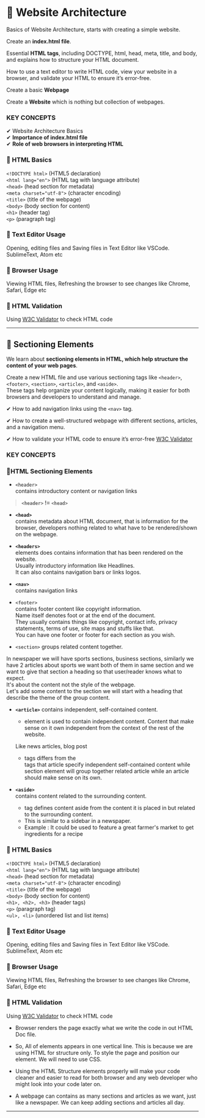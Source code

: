 # 🥇 Website Architecture

Basics of Website Architecture, starts with creating a simple website. <br/>

Create an **index.html file**. <br/>

Essential **HTML tags**, including DOCTYPE, html, head, meta, title, and body, and explains how to structure your HTML document. 

How to use a text editor to write HTML code, view your website in a browser, and validate your HTML to ensure it’s error-free.

Create a basic **Webpage**

Create a **Website** which is nothing but collection of webpages.

### KEY CONCEPTS 

✔ Website Architecture Basics <br/>
✔ **Importance of index.html file** <br/>
✔ **Role of web browsers in interpreting HTML** <br/>

### 📍 HTML Basics

```<!DOCTYPE html>``` (HTML5 declaration) <br/>
```<html lang="en">``` (HTML tag with language attribute) <br/>
```<head>``` (head section for metadata) <br/>
```<meta charset="utf-8">``` (character encoding) <br/>
```<title>``` (title of the webpage) <br/>
```<body>``` (body section for content) <br/>
```<h1>``` (header tag) <br/>
```<p>``` (paragraph tag) <br/>

### 📍 Text Editor Usage

Opening, editing files and Saving files in Text Editor like VSCode. SublimeText, Atom etc 

### 📍 Browser Usage

Viewing HTML files, Refreshing the browser to see changes like Chrome, Safari, Edge etc

### 📍 HTML Validation

Using [W3C Validator](https://validator.w3.org/) to check HTML code

---

## 🥈 Sectioning Elements

We learn about **sectioning elements in HTML, which help structure the content of your web pages**. <br/>

Create a new HTML file and use various sectioning tags like ```<header>```, ```<footer>```, ```<section>```, ```<article>```, and ```<aside>```. <br/>
These tags help organize your content logically, making it easier for both browsers and developers to understand and manage. <br/>

✔ How to add navigation links using the ```<nav>``` tag. <br/>
  
✔ How to create a well-structured webpage with different sections, articles, and a navigation menu. <br/>

✔ How to validate your HTML code to ensure it’s error-free [W3C Validator](https://validator.w3.org/) <br/>

### KEY CONCEPTS 

### 📍HTML Sectioning Elements

- ```<header>``` <br/>
  contains introductory content or navigation links

> **```<header>``` != ```<head>```**

- **```<head>```** <br/>
  contains metadata about HTML document, that is information for the browser, developers nothing related to what have to be rendered/shown on the webpage. <br/>

- **```<headers>```** <br/>
  elements does contains information that has been rendered on the website. <br/>
  Usually introductory information like Headlines. <br/>
  It can also contains navigation bars or links logos. <br/>

- **```<nav>```** <br/>
  contains navigation links <br/>

- ```<footer>``` <br/>
  contains footer content like copyright information. <br/>
  Name itself denotes foot or at the end of the document. <br/>
  They usually contains things like copyright, contact info, privacy statements, terms of use, site maps and stuffs like that. <br/>
  You can have one footer or footer for each section as you wish. <br/>

- ```<section>```
  groups related content together. <br/>

In newspaper we will have sports sections, business sections, similarly we have 2 articles about sports we want both of them in same section and
we want to give that section a heading so that user/reader knows what to expect. <br/>
It's about the content not the style of the webpage. <br/>
Let's add some content to the section we will start with a heading that describe the theme of the group content. <br/>

- **```<article>```**
  contains independent, self-contained content. <br/>
  - <article> element is used to contain independent content. Content that make sense on it own independent from the context of the rest of the website. <br/>
  Like news articles, blog post
  - <article> tags differs from the <section> tags that article specify independent self-contained content while section element will group together 
    related article while an article should make sense on its own.

- **```<aside>```** <br/>
  contains content related to the surrounding content.
  - <aside> tag defines content aside from the content it is placed in but related to the surrounding content.
  - This is similar to a sidebar in a newspaper.
  - Example : It could be used to feature a great farmer's market to get ingredients for a recipe  

### 📍 HTML Basics

```<!DOCTYPE html>``` (HTML5 declaration) <br/>
```<html lang="en">``` (HTML tag with language attribute) <br/>
```<head>``` (head section for metadata) <br/>
```<meta charset="utf-8">``` (character encoding) <br/>
```<title>``` (title of the webpage) <br/>
```<body>``` (body section for content) <br/>
```<h1>, <h2>, <h3>``` (header tags) <br/>
```<p>``` (paragraph tag) <br/>
```<ul>, <li>``` (unordered list and list items) <br/>

### 📍 Text Editor Usage

Opening, editing files and Saving files in Text Editor like VSCode. SublimeText, Atom etc 

### 📍 Browser Usage

Viewing HTML files, Refreshing the browser to see changes like Chrome, Safari, Edge etc

### 📍 HTML Validation

Using [W3C Validator](https://validator.w3.org/) to check HTML code

- Browser renders the page exactly what we write the code in out HTML Doc file.

- So, All of elements appears in one vertical line. This is because we are using HTML for structure only. To style the page and position our element.
   We will need to use CSS.

- Using the HTML Structure elements properly will make your code cleaner and easier to read for
  both browser and any web developer who might look into your code later on.

- A webpage can contains as many sections and articles as we want, just like a newspaper. We can keep adding sections and articles all day.

---
